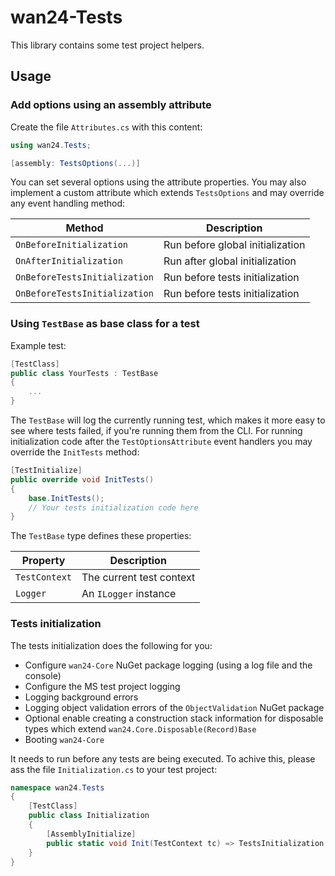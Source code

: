 # wan24-Tests

This library contains some test project helpers.

## Usage

### Add options using an assembly attribute

Create the file `Attributes.cs` with this content:

```cs
using wan24.Tests;

[assembly: TestsOptions(...)]
```

You can set several options using the attribute properties. You may also 
implement a custom attribute which extends `TestsOptions` and may override any 
event handling method:

| Method | Description |
| ------ | ----------- |
| `OnBeforeInitialization` | Run before global initialization |
| `OnAfterInitialization` | Run after global initialization |
| `OnBeforeTestsInitialization` | Run before tests initialization |
| `OnBeforeTestsInitialization` | Run before tests initialization |

### Using `TestBase` as base class for a test

Example test:

```cs
[TestClass]
public class YourTests : TestBase
{
	...
}
```

The `TestBase` will log the currently running test, which makes it more easy 
to see where tests failed, if you're running them from  the CLI. For running 
initialization code after the `TestOptionsAttribute` event handlers you may 
override the `InitTests` method:

```cs
[TestInitialize]
public override void InitTests()
{
	base.InitTests();
	// Your tests initialization code here
}
```

The `TestBase` type defines these properties:

| Property | Description |
| -------- | ----------- |
| `TestContext` | The current test context |
| `Logger` | An `ILogger` instance |

### Tests initialization

The tests initialization does the following for you:

- Configure `wan24-Core` NuGet package logging (using a log file and the 
console)
- Configure the MS test project logging
- Logging background errors
- Logging object validation errors of the `ObjectValidation` NuGet package
- Optional enable creating a construction stack information for disposable 
types which extend `wan24.Core.Disposable(Record)Base`
- Booting `wan24-Core`

It needs to run before any tests are being executed. To achive this, please 
ass the file `Initialization.cs` to your test project:

```cs
namespace wan24.Tests
{
    [TestClass]
    public class Initialization
    {
        [AssemblyInitialize]
        public static void Init(TestContext tc) => TestsInitialization.Init(tc);
    }
}
```
